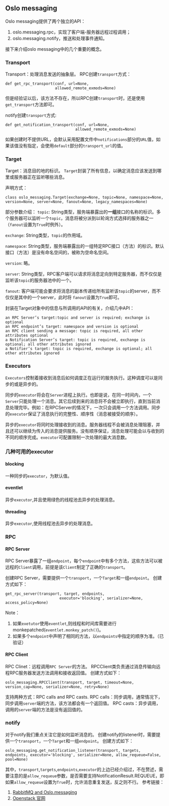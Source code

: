 ## Oslo messaging

Oslo messaging提供了两个独立的API：
1. oslo.messaging.rpc，实现了客户端-服务器远程过程调用；
2. oslo.messaging.notify，推送和处理事件通知。

接下来介绍oslo messaging中的几个重要的概念。 
### Transport
Transport：处理消息发送的抽象层。
RPC创建`transport`方式：
```
def get_rpc_transport(conf, url=None,
                      allowed_remote_exmods=None)
```
但是经验证以后，该方法不存在，所以RPC创建`transport`时，还是使用`get_transport`方法即可。

notify创建`transport`方式:
```
def get_notification_transport(conf, url=None,
                               allowed_remote_exmods=None)
```
如果创建时不提供URL，会默认采用配置文件中`notifications`部分的`URL`值，如果该值没有指定，会使用`default`部分的`transport_url`的值。

### Target
Target：消息目的地的标识。
`Target`封装了所有信息，以确定消息应该发送到哪里或服务器正在监听哪些消息。

声明方式：
```
class oslo_messaging.Target(exchange=None, topic=None, namespace=None, version=None, server=None, fanout=None, legacy_namespaces=None)
```
部分参数介绍：
`topic`: String类型，服务端暴露出的**一组**接口的名称的标识。多个服务器可以监听一个`topic`，消息将被分派到以轮询方式选择的服务器之一（`fanout`设置为`True`时例外）。

`exchange`: String类型，`topic`的作用域。

`namespace`: String类型，服务端暴露出的一组特定RPC接口（方法）的标识。默认接口（方法）是没有命名空间的，被称为空命名空间。

`version`: 略。

`server`: String类型，RPC客户端可以请求将消息定向到特定服务器，而不仅仅是监听该`topic`的服务器池中的一个。

`fanout`: 客户端可能会要求将消息的副本传递给所有监听该`topic`的server，而不仅仅是其中的一个server，此时将
`fanout`设置为`True`即可。

封装在Target对象中的信息与所调用的API的有关，介绍几中API：
```
an RPC Server’s target:topic and server is required; exchange is optional
an RPC endpoint’s target: namespace and version is optional
an RPC client sending a message: topic is required, all other attributes optional
a Notification Server’s target: topic is required, exchange is optional; all other attributes ignored
a Notifier’s target: topic is required, exchange is optional; all other attributes ignored
```

### Executors

`Executors`控制着接收到消息后如何调度正在运行的服务执行。这种调度可以是同步的或是异步的。

同步的`executor`将会在`Server`进程上执行。也即是说，在同一时间内，一个`Server`只能处理一个消息。其它后续到来的消息将不会被立即执行，直到当前消息处理完毕。例如：在RPCServer的情况下，一次只会调用一个方法调用。同步的`executor`保证了消息执行的完整性、顺序性（消息被接受的顺序）。

异步的`executor`将同时处理接收到的消息。服务器线程不会被消息处理阻塞，并且还可以继续为传入的消息提供服务。没有顺序保证，消息处理可能会以与收到的不同的顺序完成。`executor`可配置限制一次处理的最大消息数。

### 几种可用的executor
#### blocking

一种同步的`executor`，为默认值。
#### eventlet
异步`executor`,并且使用绿色的线程池去异步的处理消息。

#### threading
异步`executor`,使用线程池去异步的处理消息。

### RPC

#### RPC Server
RPC Server暴露了一组`endpoint`，每个`endpoint`中有多个方法，这些方法可以被远程的`Client`调用，前提是该`Client`制定了正确的`transport`。

创建RPC Server，需要提供一个`transport`，一个`Target`和一组`endpoint`。
创建方式如下：
```
get_rpc_server(transport, target, endpoints,
                        executor='blocking', serializer=None, access_policy=None)
```
Note：
1. 如果`exetutor`使用`eventlet`,则线程和时间库需要进行monkepatched(`eventlet.monkey_patch()`)。
2. 如果多个`endpoint`中声明了相同的方法，以`endpoints`中指定的顺序为准。（已验证）

#### RPC Client
RPC Clinet：远程调用`RPC Server`的方法。
RPCClient类负责通过消息传输向远程RPC服务器发送方法调用和接收返回值。
创建方式如下：
```
oslo_messaging.RPCClient(transport, target, timeout=None, version_cap=None, serializer=None, retry=None)
```
支持两种方式：RPC calls and RPC casts.
RPC calls：同步调用，通常情况下，同步调用`server`端的方法，该方法都会有一个返回值。
RPC casts：异步调用，调用的`server`端的方法是没有返回值的。

### notify
对于notify我们重点关注它是如何监听消息的。
创建notify的listener时，需要提供一个`transport`，一个`Target`和一组`endpoint`。
创建方式如下：
```
oslo_messaging.get_notification_listener(transport, targets, endpoints, executor='blocking', serializer=None, allow_requeue=False, pool=None)
```
其中，`transport`,`targets`,`endpoints`,`executor`的上边已经介绍过，不在赘述，需要注意的是`allow_requeue`参数，是否需要支持NotificationResult.REQUEUE，即如果`allow_requeue`设置为`True`时，允许消息重复发送，反之则不行。
参考链接：
1. [RabbitMQ and Oslo.messaging](http://www.openstack.cn/?p=3514)
2. [Openstack 官网](https://docs.openstack.org/oslo.messaging/latest/reference/index.html)